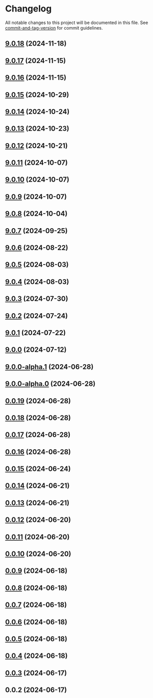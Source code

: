 # Changelog

All notable changes to this project will be documented in this file. See [commit-and-tag-version](https://github.com/absolute-version/commit-and-tag-version) for commit guidelines.

## [9.0.18](https://github.com/haxtheweb/haxcms-nodejs/compare/v9.0.17...v9.0.18) (2024-11-18)

## [9.0.17](https://github.com/haxtheweb/haxcms-nodejs/compare/v9.0.16...v9.0.17) (2024-11-15)

## [9.0.16](https://github.com/haxtheweb/haxcms-nodejs/compare/v9.0.15...v9.0.16) (2024-11-15)

## [9.0.15](https://github.com/haxtheweb/haxcms-nodejs/compare/v9.0.14...v9.0.15) (2024-10-29)

## [9.0.14](https://github.com/haxtheweb/haxcms-nodejs/compare/v9.0.13...v9.0.14) (2024-10-24)

## [9.0.13](https://github.com/haxtheweb/haxcms-nodejs/compare/v9.0.12...v9.0.13) (2024-10-23)

## [9.0.12](https://github.com/haxtheweb/haxcms-nodejs/compare/v9.0.11...v9.0.12) (2024-10-21)

## [9.0.11](https://github.com/haxtheweb/haxcms-nodejs/compare/v9.0.10...v9.0.11) (2024-10-07)

## [9.0.10](https://github.com/haxtheweb/haxcms-nodejs/compare/v9.0.9...v9.0.10) (2024-10-07)

## [9.0.9](https://github.com/haxtheweb/haxcms-nodejs/compare/v9.0.8...v9.0.9) (2024-10-07)

## [9.0.8](https://github.com/haxtheweb/haxcms-nodejs/compare/v9.0.7...v9.0.8) (2024-10-04)

## [9.0.7](https://github.com/haxtheweb/haxcms-nodejs/compare/v9.0.6...v9.0.7) (2024-09-25)

## [9.0.6](https://github.com/haxtheweb/haxcms-nodejs/compare/v9.0.5...v9.0.6) (2024-08-22)

## [9.0.5](https://github.com/haxtheweb/haxcms-nodejs/compare/v9.0.4...v9.0.5) (2024-08-03)

## [9.0.4](https://github.com/haxtheweb/haxcms-nodejs/compare/v9.0.3...v9.0.4) (2024-08-03)

## [9.0.3](https://github.com/haxtheweb/haxcms-nodejs/compare/v9.0.2...v9.0.3) (2024-07-30)

## [9.0.2](https://github.com/haxtheweb/haxcms-nodejs/compare/v9.0.1...v9.0.2) (2024-07-24)

## [9.0.1](https://github.com/haxtheweb/haxcms-nodejs/compare/v9.0.0...v9.0.1) (2024-07-22)

## [9.0.0](https://github.com/haxtheweb/haxcms-nodejs/compare/v9.0.0-alpha.1...v9.0.0) (2024-07-12)

## [9.0.0-alpha.1](https://github.com/haxtheweb/haxcms-nodejs/compare/v9.0.0-alpha.0...v9.0.0-alpha.1) (2024-06-28)

## [9.0.0-alpha.0](https://github.com/haxtheweb/haxcms-nodejs/compare/v0.0.19...v9.0.0-alpha.0) (2024-06-28)

## [0.0.19](https://github.com/haxtheweb/haxcms-nodejs/compare/v0.0.18...v0.0.19) (2024-06-28)

## [0.0.18](https://github.com/haxtheweb/haxcms-nodejs/compare/v0.0.17...v0.0.18) (2024-06-28)

## [0.0.17](https://github.com/haxtheweb/haxcms-nodejs/compare/v0.0.16...v0.0.17) (2024-06-28)

## [0.0.16](https://github.com/haxtheweb/haxcms-nodejs/compare/v0.0.15...v0.0.16) (2024-06-28)

## [0.0.15](https://github.com/haxtheweb/haxcms-nodejs/compare/v0.0.14...v0.0.15) (2024-06-24)

## [0.0.14](https://github.com/haxtheweb/haxcms-nodejs/compare/v0.0.13...v0.0.14) (2024-06-21)

## [0.0.13](https://github.com/haxtheweb/haxcms-nodejs/compare/v0.0.12...v0.0.13) (2024-06-21)

## [0.0.12](https://github.com/haxtheweb/haxcms-nodejs/compare/v0.0.11...v0.0.12) (2024-06-20)

## [0.0.11](https://github.com/haxtheweb/haxcms-nodejs/compare/v0.0.10...v0.0.11) (2024-06-20)

## [0.0.10](https://github.com/haxtheweb/haxcms-nodejs/compare/v0.0.9...v0.0.10) (2024-06-20)

## [0.0.9](https://github.com/haxtheweb/haxcms-nodejs/compare/v0.0.8...v0.0.9) (2024-06-18)

## [0.0.8](https://github.com/haxtheweb/haxcms-nodejs/compare/v0.0.7...v0.0.8) (2024-06-18)

## [0.0.7](https://github.com/haxtheweb/haxcms-nodejs/compare/v0.0.6...v0.0.7) (2024-06-18)

## [0.0.6](https://github.com/haxtheweb/haxcms-nodejs/compare/v0.0.5...v0.0.6) (2024-06-18)

## [0.0.5](https://github.com/haxtheweb/haxcms-nodejs/compare/v0.0.4...v0.0.5) (2024-06-18)

## [0.0.4](https://github.com/haxtheweb/haxcms-nodejs/compare/v0.0.3...v0.0.4) (2024-06-18)

## [0.0.3](https://github.com/haxtheweb/haxcms-nodejs/compare/v0.0.2...v0.0.3) (2024-06-17)

## 0.0.2 (2024-06-17)
